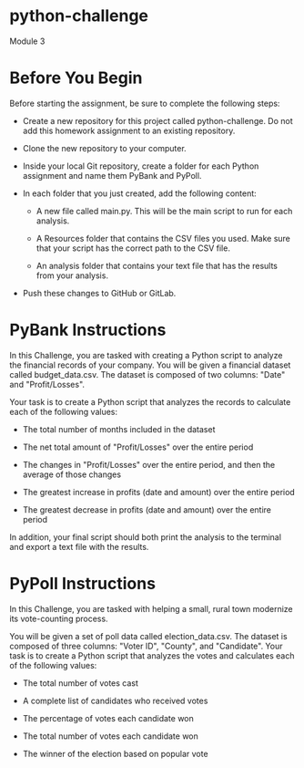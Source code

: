 # python-challenge
Module 3

# Before You Begin
Before starting the assignment, be sure to complete the following steps:

* Create a new repository for this project called python-challenge. Do not add this homework assignment to an existing repository.

* Clone the new repository to your computer.

* Inside your local Git repository, create a folder for each Python assignment and name them PyBank and PyPoll.

* In each folder that you just created, add the following content:

    * A new file called main.py. This will be the main script to run for each analysis.

    * A Resources folder that contains the CSV files you used. Make sure that your script has the correct path to the CSV file.

    * An analysis folder that contains your text file that has the results from your analysis.

* Push these changes to GitHub or GitLab.


# PyBank Instructions
In this Challenge, you are tasked with creating a Python script to analyze the financial records of your company. You will be given a financial dataset called budget_data.csv. The dataset is composed of two columns: "Date" and "Profit/Losses".

Your task is to create a Python script that analyzes the records to calculate each of the following values:

* The total number of months included in the dataset

* The net total amount of "Profit/Losses" over the entire period

* The changes in "Profit/Losses" over the entire period, and then the average of those changes

* The greatest increase in profits (date and amount) over the entire period

* The greatest decrease in profits (date and amount) over the entire period

In addition, your final script should both print the analysis to the terminal and export a text file with the results.


# PyPoll Instructions
In this Challenge, you are tasked with helping a small, rural town modernize its vote-counting process.

You will be given a set of poll data called election_data.csv. The dataset is composed of three columns: "Voter ID", "County", and "Candidate". Your task is to create a Python script that analyzes the votes and calculates each of the following values:

* The total number of votes cast

* A complete list of candidates who received votes

* The percentage of votes each candidate won

* The total number of votes each candidate won

* The winner of the election based on popular vote

